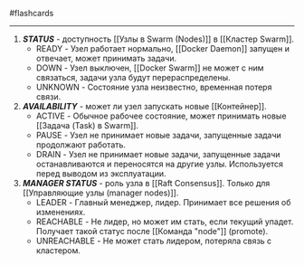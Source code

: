 #flashcards
***
1. ***STATUS*** - доступность [[Узлы в Swarm (Nodes)]] в [[Кластер Swarm]].
	- READY - Узел работает нормально, [[Docker Daemon]] запущен и отвечает, может принимать задачи.
	- DOWN - Узел выключен, [[Docker Swarm]] не может с ним связаться, задачи узла будут перераспределены.
	- UNKNOWN - Состояние узла неизвестно, временная потеря связи.
2. ***AVAILABILITY*** - может ли узел запускать новые [[Контейнер]].
	- ACTIVE - Обычное рабочее состояние, может принимать новые [[Задача (Task) в Swarm]].
	- PAUSE - Узел не принимает новые задачи, запущенные задачи продолжают работать.
	- DRAIN - Узел не принимает новые задачи, запущенные задачи останавливаются и переносятся на другие узлы. Используется перед выводом из эксплуатации.
3. ***MANAGER STATUS*** - роль узла в [[Raft Consensus]]. Только для [[Управляющие узлы (manager nodes)]].
	- LEADER - Главный менеджер, лидер. Принимает все решения об изменениях.
	- REACHABLE - Не лидер, но может им стать, если текущий упадет. Получает такой статус после [[Команда "node"]] (promote).
	- UNREACHABLE - Не может стать лидером, потеряла связь с кластером.
<!--SR:!2025-10-21,2,230-->